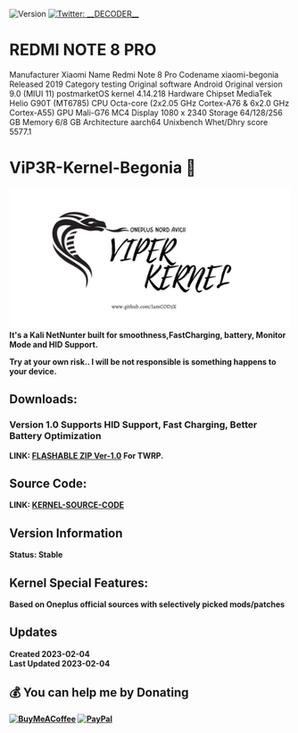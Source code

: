 ![Version](https://img.shields.io/badge/version-1.0-blue.svg?cacheSeconds=2592000)
[![Twitter: \_\_DECODER\_\_](https://img.shields.io/twitter/follow/\_\_DECODER\_\_.svg?style=social)](https://twitter.com/\_\_DECODER\_\_)

# REDMI NOTE 8 PRO
Manufacturer	Xiaomi
Name	Redmi Note 8 Pro
Codename	xiaomi-begonia
Released	2019
Category	testing
Original software	Android
Original version	9.0 (MIUI 11)
postmarketOS kernel	4.14.218
Hardware
Chipset	MediaTek Helio G90T (MT6785)
CPU	Octa-core (2x2.05 GHz Cortex-A76 & 6x2.0 GHz Cortex-A55)
GPU	Mali-G76 MC4
Display	1080 x 2340
Storage	64/128/256 GB
Memory	6/8 GB
Architecture	aarch64
Unixbench Whet/Dhry score	5577.1

# ViP3R-Kernel-Begonia 👋
![alt text](https://github.com/IamCOD3X/VIP3R-Kernel-AVICII/blob/main/VIPER-AVICII.png?raw=true)
  <b> It's a Kali NetNunter built for smoothness,FastCharging, battery, Monitor Mode and HID Support.
  
  Try at your own risk.. I will be not responsible is something happens to your device.
  
## Downloads:
  ### Version 1.0 Supports HID Support, Fast Charging, Better Battery Optimization
  
  <b> LINK: [FLASHABLE ZIP Ver-1.0](https://mega.nz/file/ejBSiI7J#ARsKwUzkEUnAkZ-Yn6b-z9HOitJdjch7ZV4VcGvLraY) For TWRP. <br>
  
## Source Code:
  LINK: [KERNEL-SOURCE-CODE](https://github.com/PixelExperience-Devices/device_xiaomi_begonia/tree/twelve)
  
## Version Information
  Status: Stable

## Kernel Special Features: 
  Based on Oneplus official sources with selectively picked mods/patches

## Updates
  Created 2023-02-04 <br>
  Last Updated 2023-02-04


## 💰 You can help me by Donating
  [![BuyMeACoffee](https://img.shields.io/badge/Buy%20Me%20a%20Coffee-ffdd00?style=for-the-badge&logo=buy-me-a-coffee&logoColor=black)](https://buymeacoffee.com/iamcoder) [![PayPal](https://img.shields.io/badge/PayPal-00457C?style=for-the-badge&logo=paypal&logoColor=white)](https://paypal.me/IamCODER)
